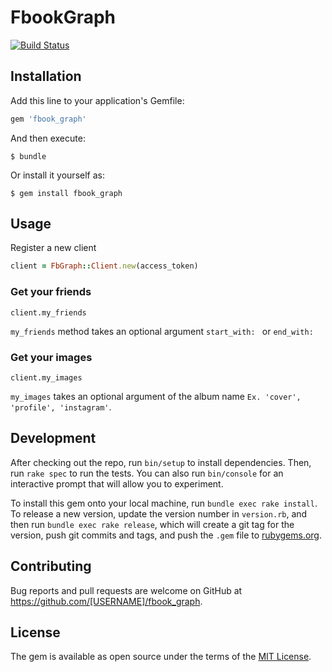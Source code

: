 # FbookGraph
[![Build Status](https://travis-ci.org/youssef1337/facebook_graph_api.svg?branch=master)](https://travis-ci.org/youssef1337/facebook_graph_api)

## Installation

Add this line to your application's Gemfile:

```ruby
gem 'fbook_graph'
```

And then execute:

    $ bundle

Or install it yourself as:

    $ gem install fbook_graph

## Usage

Register a new client

```ruby
client = FbGraph::Client.new(access_token)
```
### Get your friends

`client.my_friends`

`my_friends` method takes an optional argument `start_with: ` or `end_with:`

### Get your images

`client.my_images`

`my_images` takes an optional argument of the album name `Ex. 'cover', 'profile', 'instagram'`.

## Development

After checking out the repo, run `bin/setup` to install dependencies. Then, run `rake spec` to run the tests. You can also run `bin/console` for an interactive prompt that will allow you to experiment.

To install this gem onto your local machine, run `bundle exec rake install`. To release a new version, update the version number in `version.rb`, and then run `bundle exec rake release`, which will create a git tag for the version, push git commits and tags, and push the `.gem` file to [rubygems.org](https://rubygems.org).

## Contributing

Bug reports and pull requests are welcome on GitHub at https://github.com/[USERNAME]/fbook_graph.

## License

The gem is available as open source under the terms of the [MIT License](http://opensource.org/licenses/MIT).
